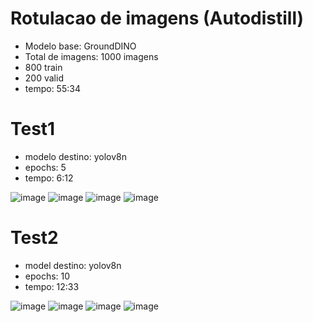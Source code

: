 # Rotulacao de imagens (Autodistill)
- Modelo base: GroundDINO
- Total de imagens: 1000 imagens
- 800 train
- 200 valid
- tempo: 55:34


# Test1
- modelo destino: yolov8n
- epochs: 5
- tempo: 6:12

![image](https://github.com/vitorAugusto2/tcc-a2d2-autodistill-yolo/assets/131685750/4610e25e-8c1b-4903-82e3-cd1f58fbec88)
![image](https://github.com/vitorAugusto2/tcc-a2d2-autodistill-yolo/blob/main/runs/detect/test1/yolov8n_200i_5e_train/results.png)
![image](https://github.com/vitorAugusto2/tcc-a2d2-autodistill-yolo/blob/main/runs/detect/test1/yolov8n_200i_5e_train/confusion_matrix.png)
![image](https://github.com/vitorAugusto2/tcc-a2d2-autodistill-yolo/blob/main/runs/detect/test1/yolov8n_200i_5e_val/val_batch0_labels.jpg)

#

# Test2
- model destino: yolov8n
- epochs: 10
- tempo: 12:33

![image](https://github.com/vitorAugusto2/tcc-a2d2-autodistill-yolo/assets/131685750/95d4f461-cee2-4083-b1ca-a0a2f1c2e3f5)
![image](https://github.com/vitorAugusto2/tcc-a2d2-autodistill-yolo/blob/main/runs/detect/test2/yolov8n_200i_10e_train/results.png)
![image](https://github.com/vitorAugusto2/tcc-a2d2-autodistill-yolo/blob/main/runs/detect/test2/yolov8n_200i_10e_train/confusion_matrix.png)
![image](https://github.com/vitorAugusto2/tcc-a2d2-autodistill-yolo/blob/main/runs/detect/test2/yolov8n_200i_10e_val/val_batch0_labels.jpg)
